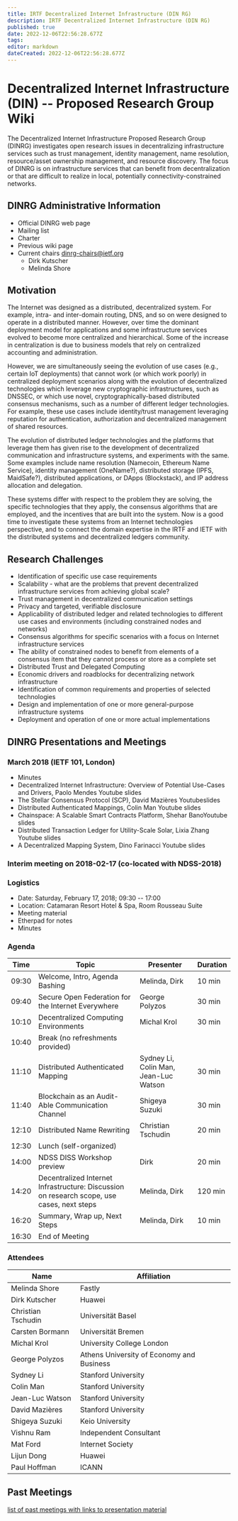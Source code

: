 ```yaml
---
title: IRTF Decentralized Internet Infrastructure (DIN RG)
description: IRTF Decentralized Internet Infrastructure (DIN RG)
published: true
date: 2022-12-06T22:56:28.677Z
tags: 
editor: markdown
dateCreated: 2022-12-06T22:56:28.677Z
---
```


#  Decentralized Internet Infrastructure (DIN) -- Proposed Research Group Wiki

The Decentralized Internet Infrastructure Proposed Research Group (DINRG) investigates open research issues in decentralizing infrastructure services such as trust management, identity management, name resolution, resource/asset ownership management, and resource discovery. The focus of DINRG is on infrastructure services that can benefit from decentralization or that are difficult to realize in local, potentially connectivity-constrained networks.

## DINRG Administrative Information

* Official DINRG web page
* Mailing list
* Charter
 * Previous wiki page
* Current chairs <dinrg-chairs@ietf.org>
     *   Dirk Kutscher
     *   Melinda Shore 

## Motivation

The Internet was designed as a distributed, decentralized system. For example, intra- and inter-domain routing, DNS, and so on were designed to operate in a distributed manner. However, over time the dominant deployment model for applications and some infrastructure services evolved to become more centralized and hierarchical. Some of the increase in centralization is due to business models that rely on centralized accounting and administration.

However, we are simultaneously seeing the evolution of use cases (e.g., certain IoT deployments) that cannot work (or which work poorly) in centralized deployment scenarios along with the evolution of decentralized technologies which leverage new cryptographic infrastructures, such as DNSSEC, or which use novel, cryptographically-based distributed consensus mechanisms, such as a number of different ledger technologies. For example, these use cases include identity/trust management leveraging reputation for authentication, authorization and decentralized management of shared resources.

The evolution of distributed ledger technologies and the platforms that leverage them has given rise to the development of decentralized communication and infrastructure systems, and experiments with the same. Some examples include name resolution (Namecoin, Ethereum Name Service), identity management (OneName?), distributed storage (IPFS, MaidSafe?), distributed applications, or DApps (Blockstack), and IP address allocation and delegation.

These systems differ with respect to the problem they are solving, the specific technologies that they apply, the consensus algorithms that are employed, and the incentives that are built into the system. Now is a good time to investigate these systems from an Internet technologies perspective, and to connect the domain expertise in the IRTF and IETF with the distributed systems and decentralized ledgers community.

## Research Challenges

* Identification of specific use case requirements
* Scalability - what are the problems that prevent decentralized infrastructure services from achieving global scale?
* Trust management in decentralized communication settings
* Privacy and targeted, verifiable disclosure
* Applicability of distributed ledger and related technologies to different use cases and environments (including constrained nodes and networks)
* Consensus algorithms for specific scenarios with a focus on Internet infrastructure services
* The ability of constrained nodes to benefit from elements of a consensus item that they cannot process or store as a complete set
* Distributed Trust and Delegated Computing
* Economic drivers and roadblocks for decentralizing network infrastructure
* Identification of common requirements and properties of selected technologies
* Design and implementation of one or more general-purpose infrastructure systems
* Deployment and operation of one or more actual implementations 

## DINRG Presentations and Meetings
### March 2018 (IETF 101, London)

* Minutes
* Decentralized Internet Infrastructure: Overview of Potential Use-Cases and Drivers, Paolo Mendes ​Youtube ​slides
* The Stellar Consensus Protocol (SCP), David Mazières ​Youtube ​slides
* Distributed Authenticated Mappings, Colin Man ​Youtube ​slides
* Chainspace: A Scalable Smart Contracts Platform, Shehar Bano ​Youtube​slides
* Distributed Transaction Ledger for Utility-Scale Solar, Lixia Zhang ​Youtube ​slides
* A Decentralized Mapping System, Dino Farinacci ​Youtube ​slides 

### Interim meeting on 2018-02-17 (co-located with ​NDSS-2018)

### Logistics

* Date: Saturday, February 17, 2018; 09:30 -- 17:00
* Location: ​Catamaran Resort Hotel & Spa, Room Rousseau Suite
* Meeting material
* Etherpad for notes
* Minutes 

### Agenda
| **Time** |	**Topic** |	**Presenter** |	**Duration**|
|----|----|----|-----|
|09:30 |	Welcome, Intro, Agenda Bashing |	Melinda, Dirk |	10 min
|09:40 |	Secure Open Federation for the Internet Everywhere |	George Polyzos |	30 min
|10:10 |	Decentralized Computing Environments |	Michal Krol |	30 min|
|10:40 |	Break (no refreshments provided) 		
|11:10 |	Distributed Authenticated Mapping 	|Sydney Li, Colin Man, Jean-Luc Watson |	30 min
|11:40 |	Blockchain as an Audit-Able Communication Channel |	Shigeya Suzuki |	30 min|
|12:10 |	Distributed Name Rewriting |	Christian Tschudin |	20 min
|12:30 |	Lunch (self-organized) 		
|14:00 |	NDSS DISS Workshop preview |	Dirk |	20 min|
|14:20 |	Decentralized Internet Infrastructure: Discussion on research scope, use cases, next steps |	Melinda, Dirk |	120 min|
|16:20 	|Summary, Wrap up, Next Steps |	Melinda, Dirk |	10 min|
|16:30 |	End of Meeting 		

### Attendees
|**Name** 	|**Affiliation**|
|----|------|
|Melinda Shore |	Fastly|
|Dirk Kutscher |	Huawei|
|Christian Tschudin |	Universität Basel|
|Carsten Bormann |	Universität Bremen|
|Michal Krol |	University College London|
|George Polyzos |	Athens University of Economy and Business|
|Sydney Li |	Stanford University|
|Colin Man |	Stanford University|
|Jean-Luc Watson |	Stanford University|
|David Mazières |	Stanford University|
|Shigeya Suzuki |	Keio University|
|Vishnu Ram |	Independent Consultant|
|Mat Ford |	Internet Society|
|Lijun Dong |	Huawei|
|Paul Hoffman |	ICANN|

## Past Meetings

[list of past meetings with links to presentation material](https://trac.ietf.org/trac/irtf/wiki/blockchain-federation)